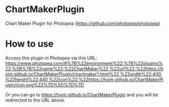 # ChartMakerPlugin
Chart Maker Plugin for Photopea (https://github.com/photopea/photopea)
# How to use
Access this plugin in Photopea via this URL:
https://www.photopea.com/#%7B%22environment%22:%7B%22plugins%22:%5B%7B%22name%22:%22ChartMaker%22,%22url%22:%22https://hxim.github.io/ChartMakerPlugin/chartmaker1.html%22,%22width%22:400,%22height%22:440,%22icon%22:%22https://hxim.github.io/ChartMakerPlugin/icon.svg%22%7D%5D%7D%7D

Or you can go to https://hxim.github.io/ChartMakerPlugin and you will be redirected to the URL above.

